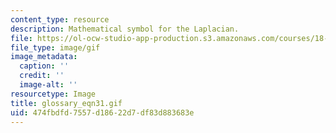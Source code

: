 ```yaml
---
content_type: resource
description: Mathematical symbol for the Laplacian.
file: https://ol-ocw-studio-app-production.s3.amazonaws.com/courses/18-013a-calculus-with-applications-spring-2005/474fbdfd7557d18622d7df83d883683e_glossary_eqn31.gif
file_type: image/gif
image_metadata:
  caption: ''
  credit: ''
  image-alt: ''
resourcetype: Image
title: glossary_eqn31.gif
uid: 474fbdfd-7557-d186-22d7-df83d883683e
---
```

